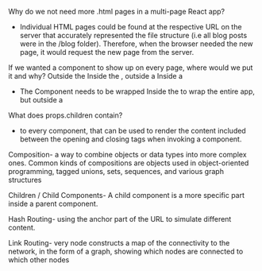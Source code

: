 Why do we not need more .html pages in a multi-page React app?

- Individual HTML pages could be found at the respective URL on the server that accurately represented the file structure 
 (i.e all blog posts were in the /blog folder). Therefore, when the browser needed the new page, it would request the new page from the server.

If we wanted a component to show up on every page, where would we put it and why?
Outside the <BrowserRouter/>
Inside the <BrowserRouter />, outside a <Route />
Inside a <Route />

- The Component needs to be wrapped Inside the <BrowserRouter /> to wrap the entire app, but outside a <Route />


What does props.children contain?

- to every component, that can be used to render the content included between the opening and closing tags when invoking a component.

Composition- a way to combine objects or data types into more complex ones. 
Common kinds of compositions are objects used in object-oriented programming, tagged unions, sets, sequences, and various graph structures

Children / Child Components- A child component is a more specific part inside a parent component.

Hash Routing- using the anchor part of the URL to simulate different content.

Link Routing- very node constructs a map of the connectivity to the network, in the form of a graph, showing which nodes are connected to which other nodes

